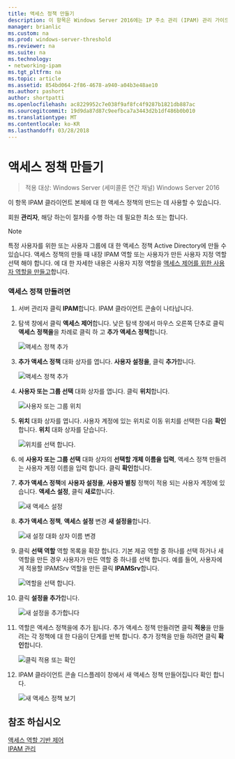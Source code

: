 ```yaml
---
title: 액세스 정책 만들기
description: 이 항목은 Windows Server 2016에는 IP 주소 관리 (IPAM) 관리 가이드의 일부입니다.
manager: brianlic
ms.custom: na
ms.prod: windows-server-threshold
ms.reviewer: na
ms.suite: na
ms.technology:
- networking-ipam
ms.tgt_pltfrm: na
ms.topic: article
ms.assetid: 854bd064-2f86-4678-a940-a04b3e48ae10
ms.author: pashort
author: shortpatti
ms.openlocfilehash: ac8229952c7e038f9af8fc4f9287b1821db887ac
ms.sourcegitcommit: 19d9da87d87c9eefbca7a3443d2b1df486b0b010
ms.translationtype: MT
ms.contentlocale: ko-KR
ms.lasthandoff: 03/28/2018
---
```

# <a name="create-an-access-policy"></a>액세스 정책 만들기

>적용 대상: Windows Server (세미콜론 연간 채널) Windows Server 2016

이 항목 IPAM 클라이언트 본체에 대 한 액세스 정책의 만드는 데 사용할 수 있습니다.  
  
회원 **관리자**, 해당 하는이 절차를 수행 하는 데 필요한 최소 또는 합니다.  
  
> [!NOTE]  
> 특정 사용자를 위한 또는 사용자 그룹에 대 한 액세스 정책 Active Directory에 만들 수 있습니다. 액세스 정책의 만들 때 내장 IPAM 역할 또는 사용자가 만든 사용자 지정 역할 선택 해야 합니다. 에 대 한 자세한 내용은 사용자 지정 역할을 [액세스 제어를 위한 사용자 역할을 만들고](../../technologies/ipam/Create-a-User-Role-for-Access-Control.md)합니다.  
  
### <a name="to-create-an-access-policy"></a>액세스 정책 만들려면  
  
1.  서버 관리자 클릭 **IPAM**합니다. IPAM 클라이언트 콘솔이 나타납니다.  
  
2.  탐색 창에서 클릭 **액세스 제어**합니다. 낮은 탐색 창에서 마우스 오른쪽 단추로 클릭 **액세스 정책을**을 차례로 클릭 하 고 **추가 액세스 정책**합니다.  
  
    ![액세스 정책 추가](../../media/Create-an-Access-Policy/ipam_CreateAP_01.jpg)  
  
3.  **추가 액세스 정책** 대화 상자를 엽니다. **사용자 설정을**, 클릭 **추가**합니다.  
  
    ![액세스 정책 추가](../../media/Create-an-Access-Policy/ipam_CreateAP_02.jpg)  
  
4.  **사용자 또는 그룹 선택** 대화 상자를 엽니다. 클릭 **위치**합니다.  
  
    ![사용자 또는 그룹 위치](../../media/Create-an-Access-Policy/ipam_CreateAP_03.jpg)  
  
5.  **위치** 대화 상자를 엽니다. 사용자 계정에 있는 위치로 이동 위치를 선택한 다음 **확인**합니다. **위치** 대화 상자를 닫습니다.  
  
    ![위치를 선택 합니다.](../../media/Create-an-Access-Policy/ipam_CreateAP_04.jpg)  
  
6.  에 **사용자 또는 그룹 선택** 대화 상자의 **선택할 개체 이름을 입력**, 액세스 정책 만들려는 사용자 계정 이름을 입력 합니다. 클릭 **확인**합니다.  
  
7.  **추가 액세스 정책**에 **사용자 설정을**, **사용자 별칭** 정책이 적용 되는 사용자 계정에 있습니다. **액세스 설정**, 클릭 **새로**합니다.  
  
    ![새 액세스 설정](../../media/Create-an-Access-Policy/ipam_CreateAP_05.jpg)  
  
8.  **추가 액세스 정책**, **액세스 설정** 변경 **새 설정을**합니다.  
  
    ![새 설정 대화 상자 이름 변경](../../media/Create-an-Access-Policy/ipam_CreateAP_06.jpg)  
  
9. 클릭 **선택 역할** 역할 목록을 확장 합니다. 기본 제공 역할 중 하나를 선택 하거나 새 역할을 만든 경우 사용자가 만든 역할 중 하나를 선택 합니다. 예를 들어, 사용자에 게 적용할 IPAMSrv 역할을 만든 클릭 **IPAMSrv**합니다.  
  
    ![역할을 선택 합니다.](../../media/Create-an-Access-Policy/ipam_CreateAP_07.jpg)  
  
10. 클릭 **설정을 추가**합니다.  
  
    ![새 설정을 추가합니다](../../media/Create-an-Access-Policy/ipam_CreateAP_08.jpg)  
  
11. 역할은 액세스 정책을에 추가 됩니다. 추가 액세스 정책 만들려면 클릭 **적용**을 만들려는 각 정책에 대 한 다음이 단계를 반복 합니다. 추가 정책을 만들 하려면 클릭 **확인**합니다.  
  
    ![클릭 적용 또는 확인](../../media/Create-an-Access-Policy/ipam_CreateAP_09.jpg)  
  
12. IPAM 클라이언트 콘솔 디스플레이 창에서 새 액세스 정책 만들어집니다 확인 합니다.  
  
    ![새 액세스 정책 보기](../../media/Create-an-Access-Policy/ipam_CreateAP_09a.jpg)  
  
## <a name="see-also"></a>참조 하십시오  
[액세스 역할 기반 제어](Role-based-Access-Control.md)  
[IPAM 관리](Manage-IPAM.md)  
  



